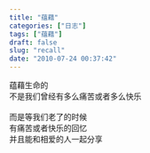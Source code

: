 ```yaml
---
title: "蕴藉"
categories: ["日志"]
tags: ["蕴藉"]
draft: false
slug: "recall"
date: "2010-07-24 00:37:42"
---
```


<p>蕴藉生命的<br />
不是我们曾经有多么痛苦或者多么快乐<br />
<br />
而是等我们老了的时候<br />
有痛苦或者快乐的回忆<br />
并且能和相爱的人一起分享<br />
</p>
